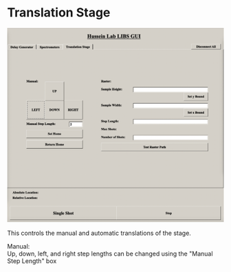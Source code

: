 # Translation Stage

![Translation Stage tab of LIBS GUI](<../.gitbook/assets/Translation Stage Tab>)

This controls the manual and automatic translations of the stage.

Manual: \
Up, down, left, and right step lengths can be changed using the "Manual Step Length" box
